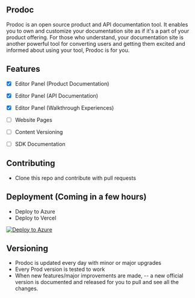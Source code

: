 ## Prodoc
Prodoc is an open source product and API documentation tool. It enables you to own and customize your documentation site as if it's a part of your product offering. For those who understand, your documentation site is another powerful tool for converting users and getting them excited and informed about using your tool, Prodoc is for you.


## Features
- [x] Editor Panel (Product Documentation)
- [x] Editor Panel (API Documentation)
- [x] Editor Panel (Walkthrough Experiences)
- [ ] Website Pages

- [ ] Content Versioning
- [ ] SDK Documentation

## Contributing
- Clone this repo and contribute with pull requests


## Deployment (Coming in a few hours)
- Deploy to Azure
- Deploy to Vercel

[![Deploy to Azure](https://aka.ms/deploytoazurebutton)](https://portal.azure.com/#create/Microsoft.Template/uri/https%3A%2F%2Fraw.githubusercontent.com%2Fha-sante%2Fprodoc%2Fmain%2Fmain.json)


## Versioning
- Prodoc is updated every day with minor or major upgrades
- Every Prod version is tested to work
- When new features/major improvements are made, 
-- a new official version is documented and released for you to pull and see all the changes.
